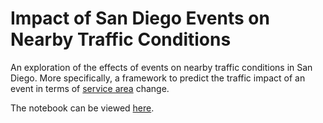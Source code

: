 # Impact of San Diego Events on Nearby Traffic Conditions

An exploration of the effects of events on nearby traffic conditions in San Diego. More specifically, a framework to predict the traffic impact of an event in terms of [service area](https://desktop.arcgis.com/en/arcmap/latest/extensions/network-analyst/service-area.htm) change. 

The notebook can be viewed [here](https://nbviewer.jupyter.org/github/esanchez01/SDEventsTrafficImpact/blob/master/TrafficImpact.ipynb).

